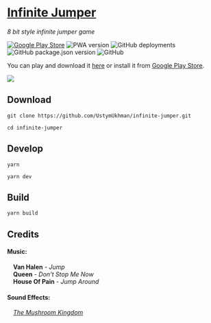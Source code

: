 # [Infinite Jumper](http://35.158.218.205/experiments/infinite-jumper/) #

*8 bit style infinite jumper game*

[![Google Play Store](https://img.shields.io/badge/Google-Play%20Store-brightgreen)](https://play.google.com/store/apps/details?id=xyz.appmaker.ymcrxm)
![PWA version](https://img.shields.io/github/package-json/v/UstymUkhman/infinite-jumper?color=brightgreen&label=PWA)
![GitHub deployments](https://img.shields.io/github/deployments/UstymUkhman/infinite-jumper/github-pages)
![GitHub package.json version](https://img.shields.io/github/package-json/v/UstymUkhman/infinite-jumper?color=brightgreen)
![GitHub](https://img.shields.io/github/license/UstymUkhman/infinite-jumper)

You can play and download it [here](http://35.158.218.205/experiments/infinite-jumper/) or install it from [Google Play Store](https://play.google.com/store/apps/details?id=xyz.appmaker.ymcrxm).

![](./public/assets/preview.gif)

## Download ##

`git clone https://github.com/UstymUkhman/infinite-jumper.git`

`cd infinite-jumper`

## Develop ##

`yarn`

`yarn dev`

## Build ##

`yarn build`

## Credits ##

#### Music: ####

&emsp;**Van Halen** - *Jump*<br />
&emsp;**Queen** - *Don't Stop Me Now*<br />
&emsp;**House Of Pain** - *Jump Around*<br />

#### Sound Effects: ####

&emsp;*[The Mushroom Kingdom](https://themushroomkingdom.net/media/smb/wav)*
